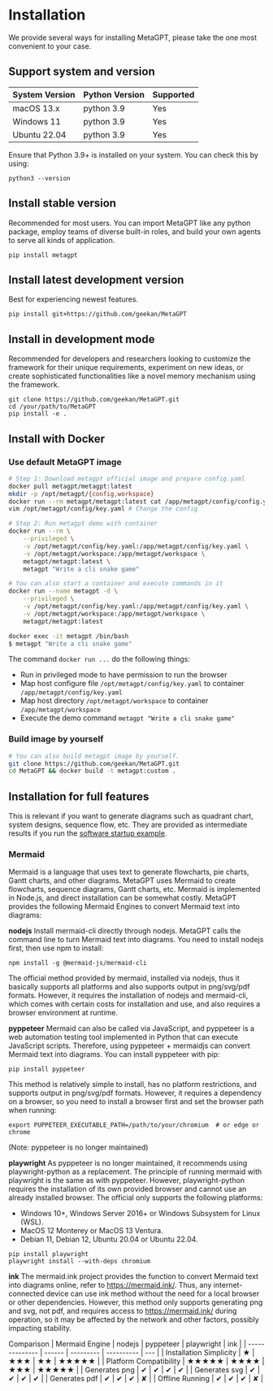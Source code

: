 # Installation
We provide several ways for installing MetaGPT, please take the one most convenient to your case.
## Support system and version
| System Version | Python Version  |  Supported  |
|      ----      |     ----        |   -----   |
|   macOS 13.x   |    python 3.9   |    Yes    |
|   Windows 11   |    python 3.9   |    Yes    |
|   Ubuntu 22.04 |    python 3.9   |    Yes    |

Ensure that Python 3.9+ is installed on your system. You can check this by using:
```
python3 --version
```
## Install stable version
Recommended for most users. You can import MetaGPT like any python package, employ teams of diverse built-in roles, and build your own agents to serve all kinds of application.
```
pip install metagpt
```

## Install latest development version
Best for experiencing newest features.
```
pip install git+https://github.com/geekan/MetaGPT
```

## Install in development mode
Recommended for developers and researchers looking to customize the framework for their unique requirements, experiment on new ideas, or create sophisticated functionalities like a novel memory mechanism using the framework.
```
git clone https://github.com/geekan/MetaGPT.git
cd /your/path/to/MetaGPT
pip install -e .
```

## Install with Docker
### Use default MetaGPT image

```bash
# Step 1: Download metagpt official image and prepare config.yaml
docker pull metagpt/metagpt:latest
mkdir -p /opt/metagpt/{config,workspace}
docker run --rm metagpt/metagpt:latest cat /app/metagpt/config/config.yaml > /opt/metagpt/config/key.yaml
vim /opt/metagpt/config/key.yaml # Change the config

# Step 2: Run metagpt demo with container
docker run --rm \
    --privileged \
    -v /opt/metagpt/config/key.yaml:/app/metagpt/config/key.yaml \
    -v /opt/metagpt/workspace:/app/metagpt/workspace \
    metagpt/metagpt:latest \
    metagpt "Write a cli snake game"

# You can also start a container and execute commands in it
docker run --name metagpt -d \
    --privileged \
    -v /opt/metagpt/config/key.yaml:/app/metagpt/config/key.yaml \
    -v /opt/metagpt/workspace:/app/metagpt/workspace \
    metagpt/metagpt:latest

docker exec -it metagpt /bin/bash
$ metagpt "Write a cli snake game"
```

The command `docker run ...` do the following things:

- Run in privileged mode to have permission to run the browser
- Map host configure file `/opt/metagpt/config/key.yaml` to container `/app/metagpt/config/key.yaml`
- Map host directory `/opt/metagpt/workspace` to container `/app/metagpt/workspace`
- Execute the demo command `metagpt "Write a cli snake game"`

### Build image by yourself

```bash
# You can also build metagpt image by yourself.
git clone https://github.com/geekan/MetaGPT.git
cd MetaGPT && docker build -t metagpt:custom .
```


## Installation for full features
This is relevant if you want to generate diagrams such as quadrant chart, system designs, sequence flow, etc. They are provided as intermediate results if you run the [software startup example](https://github.com/geekan/MetaGPT/blob/main/metagpt/startup.py).
### Mermaid
Mermaid is a language that uses text to generate flowcharts, pie charts, Gantt charts, and other diagrams. MetaGPT uses Mermaid to create flowcharts, sequence diagrams, Gantt charts, etc. Mermaid is implemented in Node.js, and direct installation can be somewhat costly. MetaGPT provides the following Mermaid Engines to convert Mermaid text into diagrams:

**nodejs**
Install mermaid-cli directly through nodejs. MetaGPT calls the command line to turn Mermaid text into diagrams. You need to install nodejs first, then use npm to install:
```
npm install -g @mermaid-js/mermaid-cli
```
The official method provided by mermaid, installed via nodejs, thus it basically supports all platforms and also supports output in png/svg/pdf formats. However, it requires the installation of nodejs and mermaid-cli, which comes with certain costs for installation and use, and also requires a browser environment at runtime.

**pyppeteer**
Mermaid can also be called via JavaScript, and pyppeteer is a web automation testing tool implemented in Python that can execute JavaScript scripts. Therefore, using pyppeteer + mermaidjs can convert Mermaid text into diagrams. You can install pyppeteer with pip:
```
pip install pyppeteer
```
This method is relatively simple to install, has no platform restrictions, and supports output in png/svg/pdf formats. However, it requires a dependency on a browser, so you need to install a browser first and set the browser path when running:
```
export PUPPETEER_EXECUTABLE_PATH=/path/to/your/chromium  # or edge or chrome
```
(Note: pyppeteer is no longer maintained)

**playwright**
As pyppeteer is no longer maintained, it recommends using playwright-python as a replacement. The principle of running mermaid with playwright is the same as with pyppeteer. However, playwright-python requires the installation of its own provided browser and cannot use an already installed browser. The official only supports the following platforms:
- Windows 10+, Windows Server 2016+ or Windows Subsystem for Linux (WSL).
- MacOS 12 Monterey or MacOS 13 Ventura.
- Debian 11, Debian 12, Ubuntu 20.04 or Ubuntu 22.04.
```
pip install playwright
playwright install --with-deps chromium
```

**ink**
The mermaid.ink project provides the function to convert Mermaid text into diagrams online, refer to https://mermaid.ink/. Thus, any internet-connected device can use ink method without the need for a local browser or other dependencies. However, this method only supports generating png and svg, not pdf, and requires access to https://mermaid.ink/ during operation, so it may be affected by the network and other factors, possibly impacting stability.

Comparison
| Mermaid Engine | nodejs | pyppeteer | playwright | ink |
| -------------- | ------ | --------- | ---------- | --- |
| Installation Simplicity | ★ | ★★★ | ★★ | ★★★★★ |
| Platform Compatibility | ★★★★★ | ★★★★ | ★★★ | ★★★★★ |
| Generates png | ✔ | ✔ | ✔ | ✔ |
| Generates svg | ✔ | ✔ | ✔ | ✔ |
| Generates pdf | ✔ | ✔ | ✔ | ✘ |
| Offline Running | ✔ | ✔ | ✔ | ✘ |
